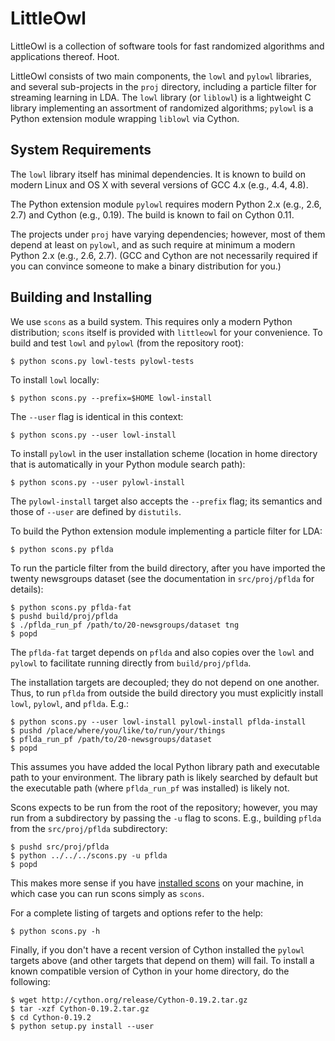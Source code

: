 LittleOwl
=========

LittleOwl is a collection of software tools for fast randomized algorithms and applications thereof.  Hoot.

LittleOwl consists of two main components, the `lowl` and `pylowl` libraries, and several sub-projects in the `proj` directory, including a particle filter for streaming learning in LDA.  The `lowl` library (or `liblowl`) is a lightweight C library implementing an assortment of randomized algorithms; `pylowl` is a Python extension module wrapping `liblowl` via Cython.

System Requirements
-------------------

The `lowl` library itself has minimal dependencies.  It is known to build on modern Linux and OS X with several versions of GCC 4.x (e.g., 4.4, 4.8).

The Python extension module `pylowl` requires modern Python 2.x (e.g., 2.6, 2.7) and Cython (e.g., 0.19).  The build is known to fail on Cython 0.11.

The projects under `proj` have varying dependencies; however, most of them depend at least on `pylowl`, and as such require at minimum a modern Python 2.x (e.g., 2.6, 2.7).  (GCC and Cython are not necessarily required if you can convince someone to make a binary distribution for you.)

Building and Installing
-----------------------

We use `scons` as a build system.  This requires only a modern Python distribution; `scons` itself is provided with `littleowl` for your convenience.  To build and test `lowl` and `pylowl` (from the repository root):

```
$ python scons.py lowl-tests pylowl-tests
```

To install `lowl` locally:

```
$ python scons.py --prefix=$HOME lowl-install
```

The `--user` flag is identical in this context:

```
$ python scons.py --user lowl-install
```

To install `pylowl` in the user installation scheme (location in home directory that is automatically in your Python module search path):

```
$ python scons.py --user pylowl-install
```

The `pylowl-install` target also accepts the `--prefix` flag; its semantics and those of `--user` are defined by `distutils`.

To build the Python extension module implementing a particle filter for LDA:

```
$ python scons.py pflda
```

To run the particle filter from the build directory, after you have imported the twenty newsgroups dataset (see the documentation in `src/proj/pflda` for details):

```
$ python scons.py pflda-fat
$ pushd build/proj/pflda
$ ./pflda_run_pf /path/to/20-newsgroups/dataset tng
$ popd
```

The `pflda-fat` target depends on `pflda` and also copies over the `lowl` and `pylowl` to facilitate running directly from `build/proj/pflda`.

The installation targets are decoupled; they do not depend on one another.  Thus, to run `pflda` from outside the build directory you must explicitly install `lowl`, `pylowl`, and `pflda`.  E.g.:

```
$ python scons.py --user lowl-install pylowl-install pflda-install
$ pushd /place/where/you/like/to/run/your/things
$ pflda_run_pf /path/to/20-newsgroups/dataset
$ popd
```

This assumes you have added the local Python library path and executable path to your environment.  The library path is likely searched by default but the executable path (where `pflda_run_pf` was installed) is likely not.

Scons expects to be run from the root of the repository; however, you may run from a subdirectory by passing the `-u` flag to scons.  E.g., building `pflda` from the `src/proj/pflda` subdirectory:

```
$ pushd src/proj/pflda
$ python ../../../scons.py -u pflda
$ popd
```

This makes more sense if you have [installed scons](http://scons.org/download.php) on your machine, in which case you can run scons simply as `scons`.

For a complete listing of targets and options refer to the help:

```
$ python scons.py -h
```

Finally, if you don't have a recent version of Cython installed the `pylowl` targets above (and other targets that depend on them) will fail.  To install a known compatible version of Cython in your home directory, do the following:

```
$ wget http://cython.org/release/Cython-0.19.2.tar.gz
$ tar -xzf Cython-0.19.2.tar.gz
$ cd Cython-0.19.2
$ python setup.py install --user
```
